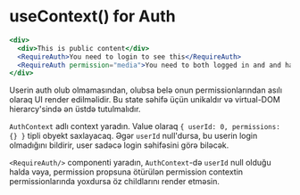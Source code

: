 # useContext() for Auth

```jsx
<div>
  <div>This is public content</div>
  <RequireAuth>You need to login to see this</RequireAuth>
  <RequireAuth permission="media">You need to both logged in and and have media permission to see this</RequireAuth>
</div>
```

Userin auth olub olmamasından, olubsa belə onun permissionlarından asılı olaraq UI render edilməlidir.
Bu state səhifə üçün unikaldır və virtual-DOM hierarcy'sində ən üstdə tutulmalıdır.

`AuthContext` adlı context yaradın. Value olaraq `{ userId: 0, permissions: {} }` tipli obyekt saxlayacaq.
Əgər `userId` null'dursa, bu userin login olmadığını bildirir, user sadəcə login səhifəsini görə biləcək.

`<RequireAuth/>` componenti yaradın, `AuthContext`-də `userId` null olduğu halda vəya,
permission propsuna ötürülən permission contextin permissionlarında yoxdursa öz childlarını render etməsin.
